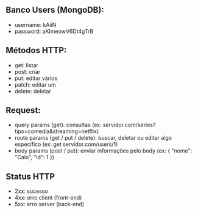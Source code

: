 ## Banco Users (MongoDB):
- username: kAiiN
- password: aKImeowV6Dt4gTrB

## Métodos HTTP:
- get: listar
- post: criar
- put: editar vários
- patch: editar um
- delete: deletar

## Request:
- query params (get): consultas (ex: servidor.com/series?tipo=comedia&streaming=netflix)
- route params (get / put / delete): buscar, deletar ou editar algo específico (ex: get servidor.com/users/1)
- body params (post / put): enviar informações pelo body (ex: { "nome": "Caio", "id": 1 })

## Status HTTP
- 2xx: sucesso
- 4xx: erro client (front-end)
- 5xx: erro server (back-end)